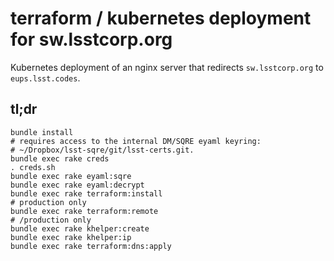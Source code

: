 terraform / kubernetes deployment for sw.lsstcorp.org
===

Kubernetes deployment of an nginx server that redirects `sw.lsstcorp.org` to
`eups.lsst.codes`.


tl;dr
---

    bundle install
    # requires access to the internal DM/SQRE eyaml keyring:
    # ~/Dropbox/lsst-sqre/git/lsst-certs.git.
    bundle exec rake creds
    . creds.sh
    bundle exec rake eyaml:sqre
    bundle exec rake eyaml:decrypt
    bundle exec rake terraform:install
    # production only
    bundle exec rake terraform:remote
    # /production only
    bundle exec rake khelper:create
    bundle exec rake khelper:ip
    bundle exec rake terraform:dns:apply
